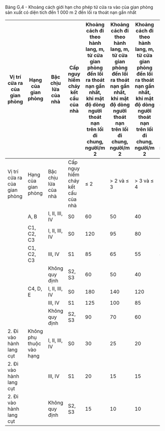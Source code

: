 Bảng G.4 - Khoảng cách giới hạn cho phép từ cửa ra vào của gian phòng  sản xuất có diện tích đến 1 000 m 2 đến lối ra thoát nạn gần nhất

| Vị trí cửa ra của gian phòng   | Hạng của gian phòng      | Bậc chịu lửa của nhà   | Cấp nguy hiểm cháy kết cấu của nhà   | Khoảng cách đi theo hành lang, m, từ cửa gian phòng đến lối ra thoát nạn gần nhất, khi mật độ dòng người thoát nạn trên lối đi chung, người/m 2   | Khoảng cách đi theo hành lang, m, từ cửa gian phòng đến lối ra thoát nạn gần nhất, khi mật độ dòng người thoát nạn trên lối đi chung, người/m 2   | Khoảng cách đi theo hành lang, m, từ cửa gian phòng đến lối ra thoát nạn gần nhất, khi mật độ dòng người thoát nạn trên lối đi chung, người/m 2   | Khoảng cách đi theo hành lang, m, từ cửa gian phòng đến lối ra thoát nạn gần nhất, khi mật độ dòng người thoát nạn trên lối đi chung, người/m 2   |
|--------------------------------|--------------------------|------------------------|--------------------------------------|---------------------------------------------------------------------------------------------------------------------------------------------------|---------------------------------------------------------------------------------------------------------------------------------------------------|---------------------------------------------------------------------------------------------------------------------------------------------------|---------------------------------------------------------------------------------------------------------------------------------------------------|
| Vị trí cửa ra của gian phòng   | Hạng của gian phòng      | Bậc chịu lửa của nhà   | Cấp nguy hiểm cháy kết cấu của nhà   | ≤ 2                                                                                                                                               | > 2 và ≤ 3                                                                                                                                        | > 3 và ≤ 4                                                                                                                                        | > 4 và ≤ 5                                                                                                                                        |
|                                | A, B                     | I, II, III, IV         | S0                                   | 60                                                                                                                                                | 50                                                                                                                                                | 40                                                                                                                                                | 35                                                                                                                                                |
|                                | C1, C2, C3               | I, II, III, IV         | S0                                   | 120                                                                                                                                               | 95                                                                                                                                                | 80                                                                                                                                                | 65                                                                                                                                                |
|                                | C1, C2, C3               | III, IV                | S1                                   | 85                                                                                                                                                | 65                                                                                                                                                | 55                                                                                                                                                | 45                                                                                                                                                |
|                                |                          | Không quy định         | S2, S3                               | 60                                                                                                                                                | 50                                                                                                                                                | 40                                                                                                                                                | 35                                                                                                                                                |
|                                | C4, D, E                 | I, II, III, IV         | S0                                   | 180                                                                                                                                               | 140                                                                                                                                               | 120                                                                                                                                               | 100                                                                                                                                               |
|                                |                          | III, IV                | S1                                   | 125                                                                                                                                               | 100                                                                                                                                               | 85                                                                                                                                                | 70                                                                                                                                                |
|                                |                          | Không quy định         | S2, S3                               | 90                                                                                                                                                | 70                                                                                                                                                | 60                                                                                                                                                | 50                                                                                                                                                |
| 2. Đi vào hành lang cụt        | Không phụ thuộc vào hạng | I, II, III, IV         | S0                                   | 30                                                                                                                                                | 25                                                                                                                                                | 20                                                                                                                                                | 15                                                                                                                                                |
| 2. Đi vào hành lang cụt        |                          | III, IV                | S1                                   | 20                                                                                                                                                | 15                                                                                                                                                | 15                                                                                                                                                | 10                                                                                                                                                |
| 2. Đi vào hành lang cụt        |                          | Không quy định         | S2, S3                               | 15                                                                                                                                                | 10                                                                                                                                                | 10                                                                                                                                                | 8                                                                                                                                                 |